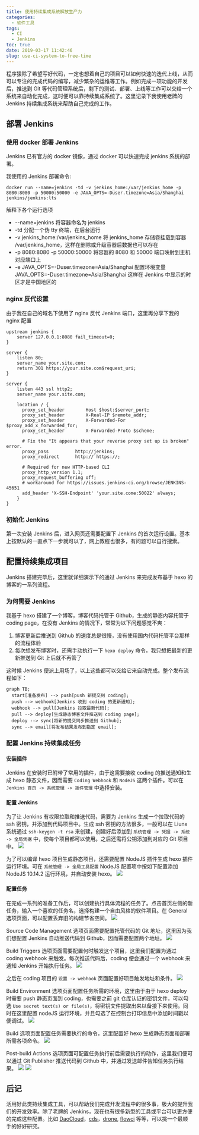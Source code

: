 ```yaml
---
title: 使用持续集成系统解放生产力
categories:
  - 软件工具
tags:
  - CI
  - Jenkins
toc: true
date: 2019-03-17 11:42:46
slug: use-ci-system-to-free-time
---
```


程序猿除了希望写好代码，一定也想着自己的项目可以如何快速的迭代上线，从而可以专注的完成代码的编写，减少繁杂的运维等工作。例如完成一项功能的开发后，推送到 Git 等代码管理系统后，剩下的测试、部署、上线等工作可以交给一个系统来自动化完成，这时便可以靠持续集成系统了。这里记录下我使用老牌的 Jenkins 持续集成系统来帮助自己完成的工作。
<!-- more -->

## 部署 Jenkins
### 使用 docker 部署 Jenkins
Jenkins 已有官方的 docker 镜像，通过 docker 可以快速完成 jenkins 系统的部署。

我使用的 Jenkins 部署命令:
```
docker run --name=jenkins -td -v jenkins_home:/var/jenkins_home -p 8080:8080 -p 50000:50000 -e JAVA_OPTS=-Duser.timezone=Asia/Shanghai jenkins/jenkins:lts
```
解释下各个运行选项
- --name=jenkins 将容器命名为 jenkins
- -td 分配一个伪 tty 终端，在后台运行
- -v jenkins_home:/var/jenkins_home 将 jenkins_home 存储卷挂载到容器 /var/jenkins_home，这样在删除或升级容器后数据也可以存在
- -p 8080:8080 -p 50000:50000 将容器的 8080 和 50000 端口映射到主机对应端口上
- -e JAVA_OPTS=-Duser.timezone=Asia/Shanghai 配置环境变量 JAVA_OPTS=-Duser.timezone=Asia/Shanghai 这样在 Jenkins 中显示的时区才是中国地区的

### nginx 反代设置
由于我在自己的域名下使用了 nginx 反代 Jenkins 端口，这里再分享下我的 nginx 配置
```
upstream jenkins {
    server 127.0.0.1:8080 fail_timeout=0;
}

server {
    listen 80;
    server_name your.site.com;
    return 301 https://your.site.com$request_uri;
}

server {
    listen 443 ssl http2;
    server_name your.site.com;

    location / {
      proxy_set_header        Host $host:$server_port;
      proxy_set_header        X-Real-IP $remote_addr;
      proxy_set_header        X-Forwarded-For $proxy_add_x_forwarded_for;
      proxy_set_header        X-Forwarded-Proto $scheme;

      # Fix the "It appears that your reverse proxy set up is broken" error.
      proxy_pass          http://jenkins;
      proxy_redirect      http:// https://;

      # Required for new HTTP-based CLI
      proxy_http_version 1.1;
      proxy_request_buffering off;
      # workaround for https://issues.jenkins-ci.org/browse/JENKINS-45651
      add_header 'X-SSH-Endpoint' 'your.site.come:50022' always;
    }
}
```

### 初始化 Jenkins
第一次安装 Jenkins 后，进入网页还需要配置下 Jenkins 的首次运行设置。基本上按默认的一直点下一步就可以了，网上教程也很多，有问题可以自行搜索。

## 配置持续集成项目
Jenkins 搭建完毕后，这里就详细演示下的通过 Jenkins 来完成发布基于 hexo 的博客的一系列流程。

### 为何需要 Jenkins
我基于 hexo 搭建了一个博客，博客代码托管于 Github，生成的静态内容托管于 coding page，在没有 Jenkins 的情况下，常常为以下问题感觉不爽：
1. 博客更新后推送到 Github 的速度总是很慢，没有使用国内代码托管平台那样的流程体验
2. 每次想发布博客时，还需手动执行一下 `hexo deploy` 命令，我只想把最新的更新推送到 Git 上后就不再管了

这时候 Jenkins 便派上用场了，以上这些都可以交给它来自动完成。整个发布流程如下：
```mermaid
graph TB;
  start[准备发布] --> push[push 新提交到 coding];
  push --> webhook[Jenkins 收到 coding 的更新通知];
  webhook --> pull[Jenkins 拉取最新代码];
  pull --> deploy[生成静态博客文件推送到 coding page];
  deploy --> sync[将新的提交同步推送到 Github];
  sync --> email[将发布结果发布到指定 email];
```

### 配置 Jenkins 持续集成任务
#### 安装插件
Jenkins 在安装时已附带了常用的插件，由于这需要接收 coding 的推送通知和生成 hexo 静态文件，因而需要 `Coding Webhook` 和 `NodeJS` 这两个插件。可以在 `Jenkins 首页 -> 系统管理 -> 插件管理` 中选择安装。

#### 配置 Jenkins
为了让 Jenkins 有权限拉取和推送代码，需要为 Jenkins 生成一个拉取代码的 ssh 密钥，并添加到代码项目中。生成 ssh 密钥的方法很多，一般可以在 Liunx 系统通过
`ssh-keygen -t rsa` 来创建，创建好后添加到 `系统管理 -> 凭据 -> 系统 -> 全局凭据` 中，使每个项目都可以使用。之后还需将公钥添加到对应的 Git 项目中。
![](https://static-1256611153.file.myqcloud.com/img/picgo/20190317014543.png)

为了可以编译 hexo 项目生成静态项目，还需要配置 NodeJS 插件生成 hexo 插件运行环境。可在 `系统管理 -> 全局工具配置` NodeJS 配置项中按如下配置添加 NodeJS 10.14.2 运行环境，并自动安装 hexo。
![](https://static-1256611153.file.myqcloud.com/img/picgo/20190317014721.png)

#### 配置任务
在完成一系列的准备工作后，可以创建执行具体流程的任务了。点击首页左侧的新任务，输入一个喜欢的任务名，选择构建一个自由风格的软件项目。在 General 选项页面，可以配置丢弃旧的构建节省空间。
![](https://static-1256611153.file.myqcloud.com/img/picgo/20190317014941.png)

Source Code Management 选项页面需要配置托管代码的 Git 地址，这里因为我们想配置 Jenkins 自动推送代码到 Github，因而需要配置两个地址。
![](https://static-1256611153.file.myqcloud.com/img/picgo/20190317014758.png)

Build Triggers 选项页面需要配置何时触发这个项目，这里我们配置为通过 coding webhook 来触发。每次推送代码后，coding 便会通过一个 webhook 来通知 Jenkins 开始执行任务。
![](https://static-1256611153.file.myqcloud.com/img/picgo/20190317122536.png)

之后在 coding 项目的 `设置 -> webhook` 页面配置好项目触发地址和条件。
![](https://static-1256611153.file.myqcloud.com/img/picgo/20190317015050.png)


Build Environment 选项页面配置任务所需的环境，这里由于由于 hexo deploy 时需要 push 静态页面到 coding，也需要之前 git 仓库认证的密钥文件，可以勾选 `Use secret text(s) or file(s)`，将密钥文件提取出来以备接下来使用。同时在这里配置 nodeJS 运行环境，并且勾选了在控制台打印信息中添加时间戳以便调试。
![](https://static-1256611153.file.myqcloud.com/img/picgo/20190317015119.png)

Build 选项页面配置任务需要执行的命令，这里配置好 hexo 生成静态页面和部署所需各项命令。
![](https://static-1256611153.file.myqcloud.com/img/picgo/20190317015216.png)

Post-build Actions 选项页面可配置任务执行前后需要执行的动作，这里我们便可以通过 Git Publisher 推送代码到 Github 中，并通过发送邮件告知任务执行结果。
![](https://static-1256611153.file.myqcloud.com/img/picgo/20190317015240.png)
![](https://static-1256611153.file.myqcloud.com/img/picgo/20190317015309.png)


## 后记
活用好此类持续集成工具，可以帮助我们完成开发流程中的很多事，极大的提升我们的开发效率。除了老牌的 Jenkins，现在也有很多新型的工具或平台可以更方便的完成这些配置。比如 [DaoCloud](https://www.daocloud.io/)，[cds](https://github.com/ovh/cds)，[drone](https://drone.io/), [flowci](https://github.com/FlowCI/flow-platform) 等等，可以挑一个最顺手的好好研究。
